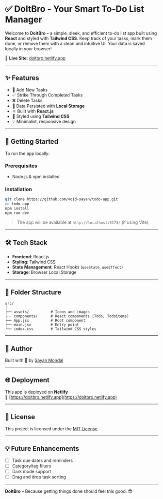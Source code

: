 # ✅ DoItBro - Your Smart To-Do List Manager

Welcome to **DoItBro** – a simple, sleek, and efficient to-do list app built using **React** and styled with **Tailwind CSS**. Keep track of your tasks, mark them done, or remove them with a clean and intuitive UI. Your data is saved locally in your browser!

🔗 **Live Site**: [doitbro.netlify.app](https://doitbro.netlify.app)

---

## ✨ Features

- 📝 Add New Tasks
- ✅ Strike Through Completed Tasks
- ❌ Delete Tasks
- 💾 Data Persisted with **Local Storage**
- ⚛️ Built with **React.js**
- 🎨 Styled using **Tailwind CSS**
- 💡 Minimalist, responsive design


---

## 🚀 Getting Started

To run the app locally:

### Prerequisites

- Node.js & npm installed

### Installation

```bash
git clone https://github.com/void-sayan/todo-app.git
cd todo-app
npm install
npm run dev
```

> The app will be available at `http://localhost:5173/` (if using Vite)

---

## 🛠️ Tech Stack

- **Frontend**: React.js
- **Styling**: Tailwind CSS
- **State Management**: React Hooks (`useState`, `useEffect`)
- **Storage**: Browser Local Storage

---

## 📁 Folder Structure

```
src/
│
├── assets/          # Icons and images
├── components/      # React components (Todo, Todoitems)
├── App.jsx          # Root component
├── main.jsx         # Entry point
└── index.css        # Tailwind CSS styles
```

---

## 🙌 Author

Built with 💙 by [Sayan Mondal](https://www.linkedin.com/in/sayan-mondal-324a1835b/)

---

## 🌐 Deployment

This app is deployed on **Netlify**  
🔗 [https://doitbro.netlify.app](https://doitbro.netlify.app)

---

## 📃 License

This project is licensed under the [MIT License](LICENSE).

---

## 💡 Future Enhancements

- [ ] Task due dates and reminders
- [ ] Category/tag filters
- [ ] Dark mode support
- [ ] Drag and drop task sorting

---

**DoItBro** – Because getting things done should feel *this* good. 😎
